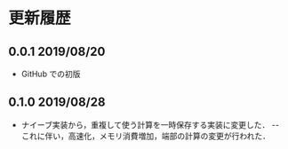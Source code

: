 # 更新履歴

## 0.0.1 2019/08/20
- GitHub での初版

## 0.1.0 2019/08/28
- ナイーブ実装から，重複して使う計算を一時保存する実装に変更した．
-- これに伴い，高速化，メモリ消費増加，端部の計算の変更が行われた．
